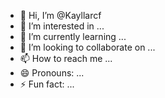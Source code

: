 - 👋 Hi, I’m @Kayllarcf
- 👀 I’m interested in ...
- 🌱 I’m currently learning ...
- 💞️ I’m looking to collaborate on ...
- 📫 How to reach me ...
- 😄 Pronouns: ...
- ⚡ Fun fact: ...

<!---
Kayllarcf/Kayllarcf is a ✨ special ✨ repository because its `README.md` (this file) appears on your GitHub profile.
You can click the Preview link to take a look at your changes.
--->
